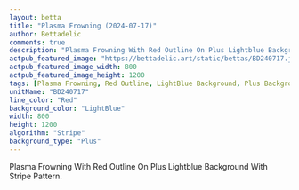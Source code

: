 ```yaml
---
layout: betta
title: "Plasma Frowning (2024-07-17)"
author: Bettadelic
comments: true
description: "Plasma Frowning With Red Outline On Plus Lightblue Background With Stripe Pattern."
actpub_featured_image: "https://bettadelic.art/static/bettas/BD240717.jpg"
actpub_featured_image_width: 800
actpub_featured_image_height: 1200
tags: [Plasma Frowning, Red Outline, LightBlue Background, Plus Background Pattern, Stripe Pattern, July 2024]
unitName: "BD240717"
line_color: "Red"
background_color: "LightBlue"
width: 800
height: 1200
algorithm: "Stripe"
background_type: "Plus"
---
```


Plasma Frowning With Red Outline On Plus Lightblue Background With Stripe Pattern.
